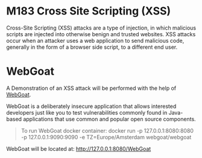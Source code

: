 # M183 Cross Site Scripting (XSS)

Cross-Site Scripting (XSS) attacks are a type of injection, in which malicious scripts are injected into otherwise benign and trusted websites. XSS attacks occur when an attacker uses a web application to send malicious code, generally in the form of a browser side script, to a different end user.

# WebGoat

A Demonstration of an XSS attack will be performed with the help of [WebGoat](https://owasp.org/www-project-webgoat/#:~:text=WebGoat%20is%20a%20deliberately%20insecure,and%20popular%20open%20source%20components.).

WebGoat is a deliberately insecure application that allows interested developers just like you to test vulnerabilities commonly found in Java-based applications that use common and popular open source components.

> To run WebGoat docker container: docker run -p 127.0.0.1:8080:8080 -p 127.0.0.1:9090:9090 -e TZ=Europe/Amsterdam webgoat/webgoat

WebGoat will be located at: http://127.0.0.1:8080/WebGoat
